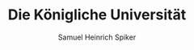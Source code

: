 ---
image: /assets/images/spiker/22a.jpg
thumb: /assets/images/spiker-thumbs/22a.jpg
author: Samuel Heinrich Spiker
artist: 
engraver: 
title: "Die Königliche Universität"
subtitle: 
tags:
  - School
layout: post
---